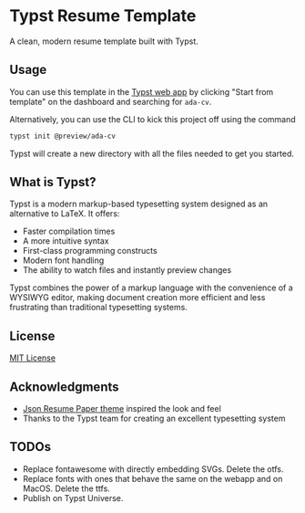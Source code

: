 # Typst Resume Template

A clean, modern resume template built with Typst.


## Usage

You can use this template in the [Typst web app](https://typst.app) by clicking "Start from template" on the dashboard and searching for `ada-cv`.

Alternatively, you can use the CLI to kick this project off using the command

```bash
typst init @preview/ada-cv
```

Typst will create a new directory with all the files needed to get you started.


## What is Typst?

Typst is a modern markup-based typesetting system designed as an alternative to LaTeX. It offers:

- Faster compilation times
- A more intuitive syntax
- First-class programming constructs
- Modern font handling
- The ability to watch files and instantly preview changes

Typst combines the power of a markup language with the convenience of a WYSIWYG editor, making document creation more efficient and less frustrating than traditional typesetting systems.

## License

[MIT License](./License)

## Acknowledgments

- [Json Resume Paper theme](https://github.com/TimDaub/jsonresume-theme-paper) inspired the look and feel
- Thanks to the Typst team for creating an excellent typesetting system


## TODOs

- Replace fontawesome with directly embedding SVGs. Delete the otfs.
- Replace fonts with ones that behave the same on the webapp and on MacOS. Delete the ttfs.
- Publish on Typst Universe.
